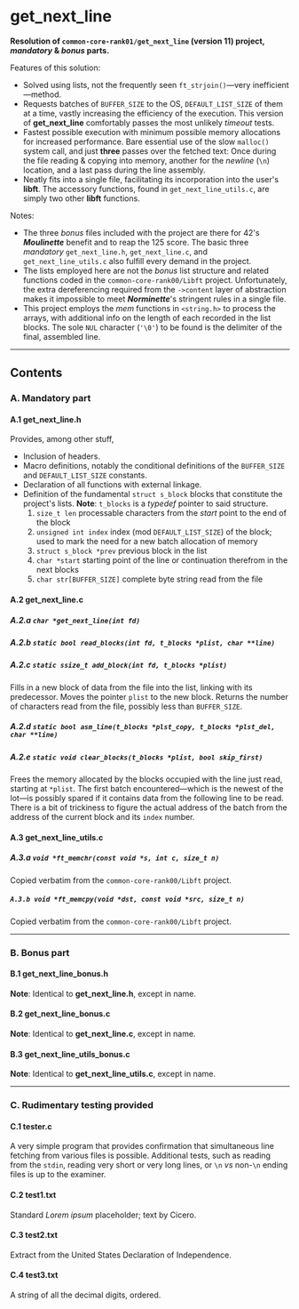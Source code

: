 # get_next_line

**Resolution of `common-core-rank01/get_next_line` (version 11) project, *mandatory* & *bonus* parts.**

Features of this solution:
- Solved using lists, not the frequently seen `ft_strjoin()`—very inefficient—method.
- Requests batches of `BUFFER_SIZE` to the OS, `DEFAULT_LIST_SIZE` of them at a time, vastly increasing the efficiency of the execution. This version of **get_next_line** comfortably passes the most unlikely *timeout* tests.
- Fastest possible execution with minimum possible memory allocations for increased performance. Bare essential use of the slow `malloc()` system call, and just **three** passes over the fetched text: Once during the file reading & copying into memory, another for the *newline* (`\n`) location, and a last pass during the line assembly.
- Neatly fits into a single file, facilitating its incorporation into the user's **libft**. The accessory functions, found in `get_next_line_utils.c`, are simply two other **libft** functions.

Notes:
- The three *bonus* files included with the project are there for 42's ***Moulinette*** benefit and to reap the 125 score. The basic three *mandatory* `get_next_line.h`, `get_next_line.c`, and `get_next_line_utils.c` also fulfill every demand in the project.
- The lists employed here are not the *bonus* list structure and related functions coded in the `common-core-rank00/Libft` project. Unfortunately, the extra dereferencing required from the `->content` layer of abstraction makes it impossible to meet ***Norminette***'s stringent rules in a single file.
- This project employs the *mem* functions in `<string.h>` to process the arrays, with additional info on the length of each recorded in the list blocks. The sole `NUL` character (`'\0'`) to be found is the delimiter of the final, assembled line.

---

## Contents

### A. Mandatory part

#### A.1 get_next_line.h

Provides, among other stuff,
- Inclusion of headers.
- Macro definitions, notably the conditional definitions of the `BUFFER_SIZE` and `DEFAULT_LIST_SIZE` constants.
- Declaration of all functions with external linkage.
- Definition of the fundamental `struct s_block` blocks that constitute the project's lists. **Note**: `t_blocks` is a *typedef* pointer to said structure.<br>
	1. `size_t len` processable characters from the *start* point to the end of the block<br>
	2. `unsigned int index` index (mod `DEFAULT_LIST_SIZE`) of the block; used to mark the need for a new batch allocation of memory<br>
	3. `struct s_block *prev` previous block in the list<br>
	4. `char *start` starting point of the line or continuation therefrom in the next blocks<br>
	5. `char str[BUFFER_SIZE]` complete byte string read from the file

#### A.2 get_next_line.c

##### A.2.a `char *get_next_line(int fd)`

##### A.2.b `static bool read_blocks(int fd, t_blocks *plist, char **line)`

##### A.2.c `static ssize_t add_block(int fd, t_blocks *plist)`

Fills in a new block of data from the file into the list, linking with its predecessor. Moves the pointer `plist` to the new block. Returns the number of characters read from the file, possibly less than `BUFFER_SIZE`.

##### A.2.d `static bool asm_line(t_blocks *plst_copy, t_blocks *plst_del, char **line)`

##### A.2.e `static void clear_blocks(t_blocks *plist, bool skip_first)`

Frees the memory allocated by the blocks occupied with the line just read, starting at `*plist`. The first batch encountered—which is the newest of the lot—is possibly spared if it contains data from the following line to be read. There is a bit of trickiness to figure the actual address of the batch from the address of the current block and its `index` number.

#### A.3 get_next_line_utils.c

##### A.3.a `void *ft_memchr(const void *s, int c, size_t n)`

Copied verbatim from the `common-core-rank00/Libft` project.

##### `A.3.b void *ft_memcpy(void *dst, const void *src, size_t n)`

Copied verbatim from the `common-core-rank00/Libft` project.

---

### B. Bonus part

#### B.1 get_next_line_bonus.h

**Note**: Identical to **get_next_line.h**, except in name.

#### B.2 get_next_line_bonus.c

**Note**: Identical to **get_next_line.c**, except in name.

#### B.3 get_next_line_utils_bonus.c

**Note**: Identical to **get_next_line_utils.c**, except in name.

---

### C. Rudimentary testing provided

#### C.1 tester.c

A very simple program that provides confirmation that simultaneous line fetching from various files is possible. Additional tests, such as reading from the `stdin`, reading very short or very long lines, or `\n` *vs* non-`\n` ending files is up to the examiner.

#### C.2 test1.txt

Standard *Lorem ipsum* placeholder; text by Cicero.

#### C.3 test2.txt

Extract from the United States Declaration of Independence.

#### C.4 test3.txt

A string of all the decimal digits, ordered.
